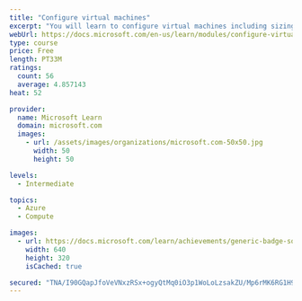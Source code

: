 ```yaml
---
title: "Configure virtual machines"
excerpt: "You will learn to configure virtual machines including sizing, storage, and connections."
webUrl: https://docs.microsoft.com/en-us/learn/modules/configure-virtual-machines/
type: course
price: Free
length: PT33M
ratings:
  count: 56
  average: 4.857143
heat: 52

provider:
  name: Microsoft Learn
  domain: microsoft.com
  images:
    - url: /assets/images/organizations/microsoft.com-50x50.jpg
      width: 50
      height: 50

levels:
  - Intermediate

topics:
  - Azure
  - Compute

images:
  - url: https://docs.microsoft.com/learn/achievements/generic-badge-social.png
    width: 640
    height: 320
    isCached: true

secured: "TNA/I90GQapJfoVeVNxzRSx+ogyQtMq0iO3p1WoLoLzsakZU/Mp6rMK6RG1H9i+ITOJkAqzjmf+5KYRHKq4CShxwY4qvBgkq/HRFmgStg/sZc7YS9//w03dXwJsgqzrse0zmn6xsoqBXqKODojUhVYM6VjsUsrvNR+zrXzIBqCCecfMyAFxFQILNYtas0zEPDTsR1a4CZDfdOWoh6/s7WF5Wlu786mUi/sfEPpebj2hl0n3asf/fLcjFyoQIKHi6GhzkHZfYcbNPEu92T7O1N6Qx64sVSPhh4Gq37QlKaH/VHdFzhQHNkA3cov1kgQ0VEhMJH79R8mb3veneSQI2BgOXyNUHksHp5VWHnGViNRK08UFfSJTDtftQ6Z2K4nuf/yOPQYth1IWKRddBXCVObq4dpzGAcHPwlbzmzgF8EhQ=;c6Kj0QPEWT4LTNjBcwfwbA=="
---
```


